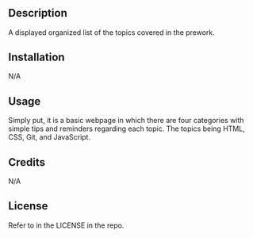 # <Bootcamp prework study guide>

## Description
A displayed organized list of the topics covered in the prework.

## Installation

N/A

## Usage

Simply put, it is a basic webpage in which there are four categories with simple tips and reminders regarding each topic. The topics being HTML, CSS, Git, and JavaScript.


## Credits

N/A

## License
Refer to in the LICENSE in the repo.

